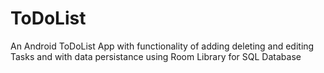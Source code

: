# ToDoList
An Android ToDoList App with functionality of adding deleting and editing Tasks and with data persistance using Room Library for SQL Database
